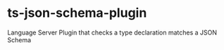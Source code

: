 # ts-json-schema-plugin
Language Server Plugin that checks a type declaration matches a JSON Schema

